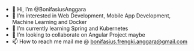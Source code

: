 - 👋 Hi, I’m @BonifasiusAnggara
- 👀 I’m interested in Web Development, Mobile App Development, Machine Learning and Docker
- 🌱 I’m currently learning Spring and Kubernetes
- 💞️ I’m looking to collaborate on Angular Project maybe
- 📫 How to reach me mail me @ bonifasius.frengki.anggara@gmail.com

<!---
BonifasiusAnggara/BonifasiusAnggara is a ✨ special ✨ repository because its `README.md` (this file) appears on your GitHub profile.
You can click the Preview link to take a look at your changes.
--->
